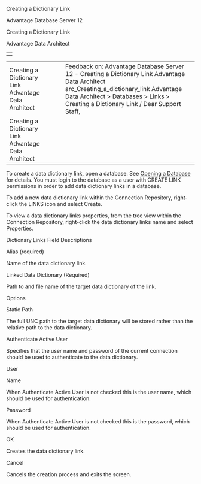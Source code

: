 Creating a Dictionary Link




Advantage Database Server 12  

Creating a Dictionary Link

Advantage Data Architect

|  |
| --- |
|  |

|  |  |  |  |  |
| --- | --- | --- | --- | --- |
| Creating a Dictionary Link  Advantage Data Architect |  |  | Feedback on: Advantage Database Server 12 - Creating a Dictionary Link Advantage Data Architect arc\_Creating\_a\_dictionary\_link Advantage Data Architect > Databases > Links > Creating a Dictionary Link / Dear Support Staff, |  |
| Creating a Dictionary Link  Advantage Data Architect |  |  |  |  |

To create a data dictionary link, open a database. See [Opening a Database](arc_opening_a_database2.htm) for details. You must login to the database as a user with CREATE LINK permissions in order to add data dictionary links in a database.

To add a new data dictionary link within the Connection Repository, right-click the LINKS icon and select Create.

To view a data dictionary links properties, from the tree view within the Connection Repository, right-click the data dictionary links name and select Properties.

Dictionary Links Field Descriptions

Alias (required)

Name of the data dictionary link.

Linked Data Dictionary (Required)

Path to and file name of the target data dictionary of the link.

Options

Static Path

The full UNC path to the target data dictionary will be stored rather than the relative path to the data dictionary.

Authenticate Active User

Specifies that the user name and password of the current connection should be used to authenticate to the data dictionary.

User

Name

When Authenticate Active User is not checked this is the user name, which should be used for authentication.

Password

When Authenticate Active User is not checked this is the password, which should be used for authentication.

OK

Creates the data dictionary link.

Cancel

Cancels the creation process and exits the screen.